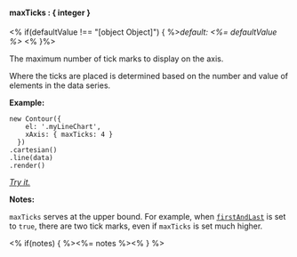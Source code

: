 #### **maxTicks** : { integer }

<% if(defaultValue !== "[object Object]") { %>*default: <%= defaultValue %>* <% }%>

The maximum number of tick marks to display on the axis.

Where the ticks are placed is determined based on the number and value of elements in the data series. 

**Example:**

    new Contour({
        el: '.myLineChart',
        xAxis: { maxTicks: 4 }
      })
    .cartesian()
    .line(data)
    .render()

*[Try it.](<%= jsFiddleLink %>)*

**Notes:**

`maxTicks` serves at the upper bound. For example, when [`firstAndLast`](#config_config.xAxis.firstAndLast) is set to `true`, there are two tick marks, even if `maxTicks` is set much higher. 

<% if(notes) { %><%= notes %><% } %>

